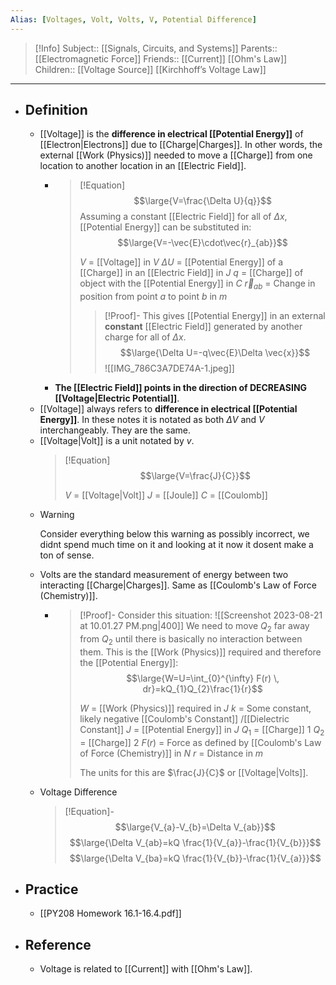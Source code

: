 ```yaml
---
Alias: [Voltages, Volt, Volts, V, Potential Difference]
---
```

> [!Info]
> Subject:: [[Signals, Circuits, and Systems]]
> Parents:: [[Electromagnetic Force]]
> Friends:: [[Current]] [[Ohm's Law]]
> Children:: [[Voltage Source]] [[Kirchhoff’s Voltage Law]]
---
- ## Definition
	- [[Voltage]] is the **difference in electrical [[Potential Energy]]** of [[Electron|Electrons]] due to [[Charge|Charges]]. In other words, the external [[Work (Physics)]] needed to move a [[Charge]] from one location to another location in an [[Electric Field]].
		- > [!Equation]
		  > $$\large{V=\frac{\Delta U}{q}}$$
		  > Assuming a constant [[Electric Field]] for all of $\Delta x$, [[Potential Energy]] can be substituted in:
		  > $$\large{V=-\vec{E}\cdot\vec{r}_{ab}}$$
		  > 
		  > $V$ = [[Voltage]] in $V$
		  > $\Delta U$ = [[Potential Energy]] of a [[Charge]] in an [[Electric Field]] in $J$
		  > $q$ = [[Charge]] of object with the [[Potential Energy]] in $C$
		  > $\vec{r}_{ab}$ = Change in position from point $a$ to point $b$ in $m$
		  > > [!Proof]-
		  > > This gives [[Potential Energy]] in an external **constant** [[Electric Field]] generated by another charge for all of $\Delta x$.
		  > > $$\large{\Delta U=-q\vec{E}\Delta \vec{x}}$$
		  > > ![[IMG_786C3A7DE74A-1.jpeg]]
		- **The [[Electric Field]] points in the direction of DECREASING [[Voltage|Electric Potential]]**.
	- [[Voltage]] always refers to **difference in electrical [[Potential Energy]]**. In these notes it is notated as both $\Delta V$ and $V$ interchangeably. They are the same.
	- [[Voltage|Volt]] is a unit notated by $v$.
	  > [!Equation]
	  > $$\large{V=\frac{J}{C}}$$
	  > 
	  > $V$ = [[Voltage|Volt]]
	  > $J$ = [[Joule]]
	  > $C$ = [[Coulomb]]
	- > [!Warning]
	  > Consider everything below this warning as possibly incorrect, we didnt spend much time on it and looking at it now it dosent make a ton of sense.
	- Volts are the standard measurement of energy between two interacting [[Charge|Charges]]. Same as  [[Coulomb's Law of Force (Chemistry)]].
		- > [!Proof]-
		  > Consider this situation:
		  > ![[Screenshot 2023-08-21 at 10.01.27 PM.png|400]]
		  > We need to move $Q_{2}$ far away from $Q_{2}$ until there is basically no interaction between them. This is the [[Work (Physics)]] required and therefore the [[Potential Energy]]:
		  > $$\large{W=U=\int_{0}^{\infty} F(r) \, dr}=kQ_{1}Q_{2}\frac{1}{r}$$
		  > 
		  > $W$ = [[Work (Physics)]] required in $J$
		  > $k$ = Some constant, likely negative [[Coulomb's Constant]] /[[Dielectric Constant]]
		  > $J$ = [[Potential Energy]] in $J$
		  > $Q_{1}$ = [[Charge]] $1$
		  > $Q_{2}$ = [[Charge]] $2$
		  > $F(r)$ = Force as defined by [[Coulomb's Law of Force (Chemistry)]] in $N$
		  > $r$ = Distance in $m$
		  > 
		  > The units for this are $\frac{J}{C}$ or [[Voltage|Volts]].
	- Voltage Difference
	  > [!Equation]-
	  > $$\large{V_{a}-V_{b}=\Delta V_{ab}}$$
	  > $$\large{\Delta V_{ab}=kQ \frac{1}{V_{a}}-\frac{1}{V_{b}}}$$
	  > $$\large{\Delta V_{ba}=kQ \frac{1}{V_{b}}-\frac{1}{V_{a}}}$$
- ## Practice
	- [[PY208 Homework 16.1-16.4.pdf]]
- ## Reference
	- Voltage is related to [[Current]] with [[Ohm's Law]].